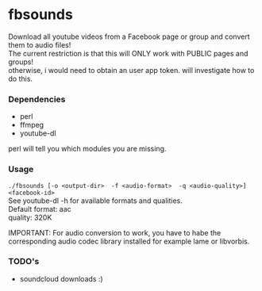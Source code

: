 fbsounds
========

Download all youtube videos from a Facebook page or group and convert them to audio files!  
The current restriction is that this will ONLY work with PUBLIC pages and groups!  
otherwise, i would need to obtain an user app token. will investigate how to do this.

### Dependencies  
- perl  
- ffmpeg  
- youtube-dl

perl will tell you which modules you are missing.

### Usage  

`./fbsounds [-o <output-dir>  -f <audio-format>  -q <audio-quality>] <facebook-id>`  
See youtube-dl -h for available formats and qualities.  
Default format: aac  
       quality: 320K

IMPORTANT: For audio conversion to work, you have to habe the corresponding audio codec library installed for example lame or libvorbis.

### TODO's  
  
- soundcloud downloads :)
